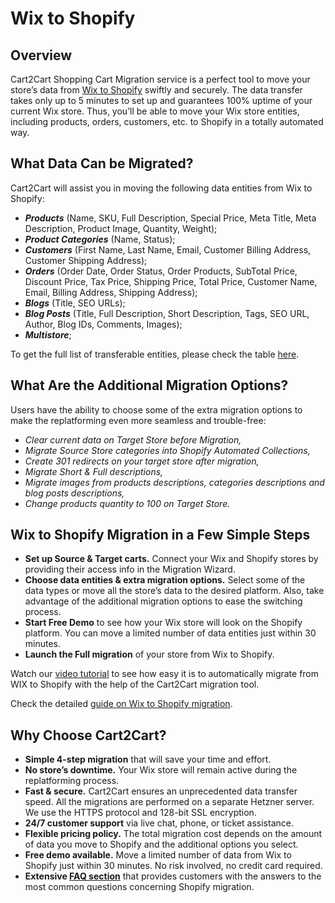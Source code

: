 # Wix to Shopify 
## Overview
Cart2Cart Shopping Cart Migration service is a perfect tool to move your store’s data from [Wix to Shopify](https://www.shopping-cart-migration.com/shopping-cart-migration-options/wix-to-shopify-migration?utm_source=github.com&utm_medium=referral&utm_term=wix-shopify&utm_campaign=optimized-page) swiftly and securely. The data transfer takes only up to 5 minutes to set up and guarantees 100% uptime of your current Wix store. Thus, you’ll be able to move your Wix store entities, including products, orders, customers, etc. to Shopify in a totally automated way.
## What Data Can be Migrated?
Cart2Cart will assist you in moving the following data entities from Wix to Shopify:
* **_Products_** (Name, SKU, Full Description, Special Price, Meta Title, Meta Description, Product Image, Quantity, Weight);
* **_Product Categories_** (Name, Status);
* **_Customers_** (First Name, Last Name, Email, Customer Billing Address, Customer Shipping Address);
* **_Orders_** (Order Date, Order Status, Order Products, SubTotal Price, Discount Price, Tax Price, Shipping Price, Total Price, Customer Name, Email, Billing Address, Shipping Address);
* **_Blogs_** (Title, SEO URLs);
* **_Blog Posts_** (Title, Full Description, Short Description, Tags, SEO URL, Author, Blog IDs, Comments, Images);
* **_Multistore_**;
 
To get the full list of transferable entities, please check the table [here](https://www.shopping-cart-migration.com/shopping-cart-migration-options/wix-to-shopify-migration?utm_source=github.com&utm_medium=referral&utm_term=wix-shopify&utm_campaign=optimized-page).
## What Are the Additional Migration Options?
Users have the ability to choose some of the extra migration options to make the replatforming even more seamless and trouble-free:
* _Clear current data on Target Store before Migration,_
* _Migrate Source Store categories into Shopify Automated Collections,_
* _Create 301 redirects on your target store after migration,_
* _Migrate Short & Full descriptions,_
* _Migrate images from products descriptions, categories descriptions and blog posts descriptions,_
* _Change products quantity to 100 on Target Store._
## Wix to Shopify Migration in a Few Simple Steps 
* **Set up Source & Target carts.** Connect your Wix and Shopify stores by providing their access info in the Migration Wizard.
* **Choose data entities & extra migration options.** Select some of the data types or move all the store’s data to the desired platform. Also, take advantage of the additional migration options to ease the switching process.
* **Start Free Demo** to see how your Wix store will look on the Shopify platform. You can move a limited number of data entities just within 30 minutes.  
* **Launch the Full migration** of your store from Wix to Shopify.

Watch our [video tutorial](https://www.youtube.com/watch?v=18JSt1jSzn8?utm_source=github.com&utm_medium=referral&utm_term=wix-shopify&utm_campaign=optimized-page) to see how easy it is to automatically migrate from WIX to Shopify with the help of the Cart2Cart migration tool.
 
Check the detailed [guide on Wix to Shopify migration](https://www.shopping-cart-migration.com/migration-guides/how-to-migrate-from-wix-to-shopify-without-breaking-anything-and-spending-a-fortune?utm_source=github.com&utm_medium=referral&utm_term=wix-shopify&utm_campaign=optimized-page). 
## Why Choose Cart2Cart?
* **Simple 4-step migration** that will save your time and effort.
* **No store’s downtime.** Your Wix store will remain active during the replatforming process.
* **Fast & secure.** Cart2Cart ensures an unprecedented data transfer speed. All the migrations are performed on a separate Hetzner server. We use the HTTPS protocol and 128-bit SSL encryption.
* **24/7 customer support** via live chat, phone, or ticket assistance.
* **Flexible pricing policy.** The total migration cost depends on the amount of data you move to Shopify and the additional options you select.   
* **Free demo available.** Move a limited number of data from Wix to Shopify just within 30 minutes. No risk involved, no credit card required. 
* **Extensive [FAQ section](https://www.shopping-cart-migration.com/faq/22-shopify?utm_source=github.com&utm_medium=referral&utm_term=wix-shopify&utm_campaign=optimized-page)** that provides customers with the answers to the most common questions concerning Shopify migration.
